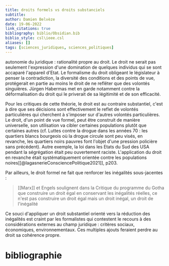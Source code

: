 ```yaml
---
title: droits formels vs droits substanciels
subtitle:
author: Damien Belvèze
date: 19-06-2022
link_citations: true
bibliography: biblio/Obsidian.bib
biblio_style: csl\ieee.csl
aliases: []
tags: [sciences_juridiques, sciences_politiques]
---
```


autonomie du juridique : rationalité propre au droit. 
Le droit ne serait pas seulement l'expression d'une domination de quelques individus qui se sont accaparé l'appareil d'Etat. Le formalisme du droit obligeant le législateur à penser la contradiction, la diversité des conditions et des points de vue, protégerait en partie au moins le droit de ne reflêter que des volontés singuières. 
Jürgen Habermas met en garde notamment contre la déformalisation du droit qui le priverait de sa légitimité et de son efficacité. 

Pour les critiques de cette théorie, le droit est au contraire substantiel, c'est à dire que ses décisions sont effectivement le reflet de volontés particulières qui cherchent à s'imposer sur d'autres volontés particulières. 
Le droit, d'un point de vue formel, peut être construit de manière universelle, son utilisation va cibler certaines populations plutôt que certaines autres (cf. Luttes contre la drogue dans les années 70 : les quartiers blancs bourgeois où la drogue circule sont peu visés, en revanche, les quartiers noirs pauvres font l'objet d'une pression policière sans précédent). Autre exemple, la loi dans les Etats du Sud des USA pendant la ségrégation était peu ouvertement raciste. L'application du droit en revanche était systématiquement orientée contre les populations noires[[@lagasnerieConsciencePolitique2021]], p203. 

Par ailleurs, le droit formel ne fait que renforcer les inégalités sous-jacentes : 

> [[Marx]] et Engels soulignent dans la Critique du programme du Gotha que construire un droit égal en conservant les inégalités réelles, ce n'est pas construire un droit égal mais un droit inégal, un droit de l'inégalité

Ce souci d'appliquer un droit substantiel orienté vers la réduction des inégalités est craint par les formalistes qui contestent le recours à des considérations externes au champ juridique : critères sociaux, économiques, environnementaux. Ces multiples ajouts feraient perdre au droit sa cohérence propre. 











# bibliographie

